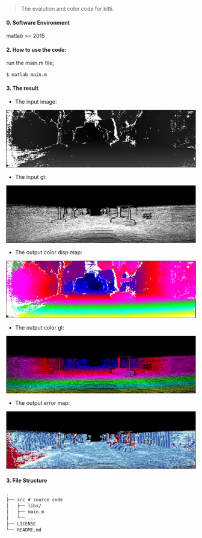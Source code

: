 > The evalution and color code for kitti.

#### 0. Software Environment
matlab >= 2015

#### 2. How to use the code:
run the main.m file;
```
$ matlab main.m
```
#### 3. The result
- The input image:

![image](./example/disp/000000_10.png)

- The input gt:

![image](./example/gt/000000_10.png)

- The output color disp map:

![image](./example/result/000000_10_disp.png)

- The output color gt:

![image](./example/result/000000_10_gt.png)

- The output error map:

![image](./example/result/000000_10_err.png)

#### 3. File Structure
```
.
├── src # source code
│   ├── libs/
│   ├── main.m
│   └── ...
├── LICENSE
└── README.md
```

